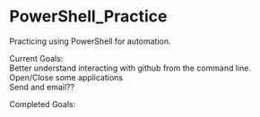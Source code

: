 # PowerShell_Practice
Practicing using PowerShell for automation.

Current Goals: \
Better understand interacting with github from the command line. \
Open/Close some applications \
Send and email??

Completed Goals:
